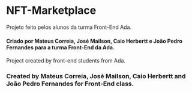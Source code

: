 # NFT-Marketplace
Projeto feito pelos alunos da turma Front-End Ada.
#### Criado por Mateus Correia, José Mailson, Caio Herbertt e João Pedro Fernandes para a turma Front-End da Ada.


Project created by front-end students from Ada.
### Created by Mateus Correia, José Mailson, Caio Herbertt and João Pedro Fernandes for Front-End class.

